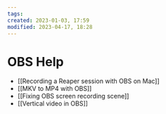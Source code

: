 ```yaml
---
tags:
created: 2023-01-03, 17:59
modified: 2023-04-17, 18:28
---
```


# OBS Help
- [[Recording a Reaper session with OBS on Mac]]
- [[MKV to MP4 with OBS]]
- [[Fixing OBS screen recording scene]]
- [[Vertical video in OBS]]